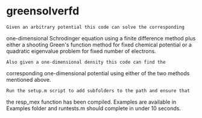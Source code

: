 # greensolverfd
 
    Given an arbitrary potential this code can solve the corresponding 
one-dimensional Schrodinger equation using a finite difference method plus 
either a shooting Green's function method for fixed chemical potential or 
a quadratic eigenvalue problem for fixed number of electrons.

    Also given a one-dimensional density this code can find the 
corresponding one-dimensional potential using either of the two methods 
mentioned above.

    Run the setup.m script to add subfolders to the path and ensure that 
the resp_mex function has been compiled.  Examples are available in
Examples folder and runtests.m should complete in under 10 seconds.
